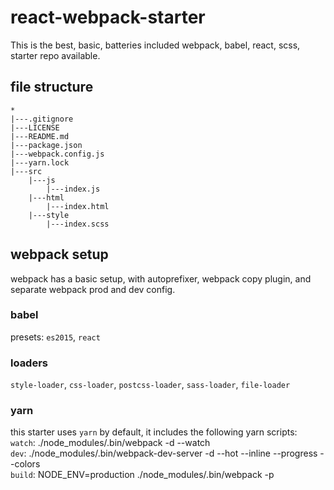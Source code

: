 # react-webpack-starter
This is the best, basic, batteries included webpack, babel, react, scss,
starter repo available.

## file structure
```
*
|---.gitignore
|---LICENSE
|---README.md
|---package.json
|---webpack.config.js
|---yarn.lock
|---src
    |---js
        |---index.js
    |---html
        |---index.html
    |---style
        |---index.scss
```

## webpack setup
webpack has a basic setup, with autoprefixer, webpack copy plugin,
and separate webpack prod and dev config.

### babel
presets: `es2015`, `react`

### loaders
`style-loader`, `css-loader`, `postcss-loader`, `sass-loader`,
`file-loader`

### yarn 
this starter uses `yarn` by default, it includes the following yarn scripts:  
`watch`: ./node_modules/.bin/webpack -d --watch  
`dev`: ./node_modules/.bin/webpack-dev-server -d --hot --inline --progress --colors  
`build`: NODE_ENV=production ./node_modules/.bin/webpack -p  
